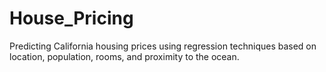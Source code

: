 # House_Pricing
Predicting California housing prices using regression techniques based on location, population, rooms, and proximity to the ocean.
